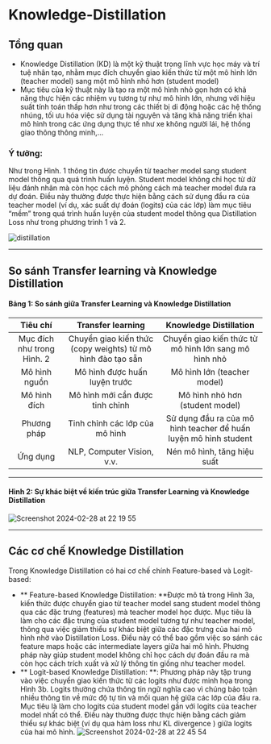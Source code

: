 # Knowledge-Distillation

## Tổng quan
  - Knowledge Distillation (KD) là một kỹ thuật trong lĩnh vực học máy và trí tuệ nhân tạo, nhằm mục đích chuyển giao kiến thức từ một mô hình lớn (teacher model) sang một mô hình nhỏ hơn (student model)
  - Mục tiêu của kỹ thuật này là tạo ra một mô hình nhỏ gọn hơn có khả năng thực hiện các nhiệm vụ tương tự như mô hình lớn, nhưng với hiệu suất tính toán thấp hơn như trong các thiết bị di động hoặc các hệ thống nhúng, tối ưu hóa việc sử dụng tài nguyên và tăng khả năng triển khai mô hình trong các ứng dụng thực tế như xe không người lái, hệ thống giao thông thông minh,...
### Ý tưởng:
<p> Như trong Hình. 1 thông tin được chuyển từ teacher model sang student model thông qua quá trình huấn luyện. Student model không chỉ học từ dữ liệu đánh nhãn mà còn học cách mô phỏng cách mà teacher model đưa ra dự đoán. Điều này thường được thực hiện bằng cách sử dụng đầu ra của teacher model (ví dụ, xác suất dự đoán (logits) của các lớp) làm mục tiêu “mềm” trong quá trình huấn luyện của student model thông qua Distillation Loss như trong phương trình 1 và 2. </p>

![distillation](https://github.com/leduy-it/Knowledge-Distillation/assets/85160629/2d23be51-aa12-4b4f-8181-aafbf8c9615f)

---
## So sánh Transfer learning và Knowledge Distillation

#### Bảng 1: So sánh giữa Transfer Learning và Knowledge Distillation 
|       Tiêu chí       |      Transfer learning        | Knowledge Distillation     |
| :------------:|:-------------:|:-----:|
|    Mục đích như trong Hình. 2          |      Chuyển giao kiến thức (copy weights) từ mô hình đào tạo sẵn        |  Chuyển giao kiến thức từ mô hình lớn sang mô hình nhỏ   |
|     Mô hình nguồn         |     Mô hình được huấn luyện trước    |  Mô hình lớn (teacher model)   |
|    Mô hình đích         | Mô hình mới cần được tinh chỉnh           |    Mô hình nhỏ hơn (student model)  |
| Phương pháp | Tinh chỉnh các lớp của mô hình | Sử dụng đầu ra của mô hình teacher để huấn luyện mô hình student |
| Ứng dụng | NLP, Computer Vision, v.v. | Nén mô hình, tăng hiệu suất | 

---
#### Hình 2: Sự khác biệt về kiến trúc giữa Transfer Learning và Knowledge Distillation

![Screenshot 2024-02-28 at 22 19 55](https://github.com/leduy-it/Knowledge-Distillation/assets/85160629/30807e5b-6cdc-4501-9c4b-a720780a7b2e)

---------
## Các cơ chế Knowledge Distillation
Trong Knowledge Distillation có hai cơ chế chính Feature-based và Logit-based:
- ** Feature-based Knowledge Distillation: **Được mô tả trong Hình 3a, kiến thức được chuyển giao từ teacher model sang student model thông qua các đặc trưng (features) mà teacher model học được. Mục tiêu là làm cho các đặc trưng của student model tương tự như teacher model, thông qua việc giảm thiểu sự khác biệt giữa các đặc trưng của hai mô hình nhờ vào Distillation Loss. Điều này có thể bao gồm việc so sánh các feature maps hoặc các intermediate layers giữa hai mô hình. Phương pháp này giúp student model không chỉ học cách dự đoán đầu ra mà còn học cách trích xuất và xử lý thông tin giống như teacher model.
- ** Logit-based Knowledge Distillation: **: Phương pháp này tập trung vào việc chuyển giao kiến thức từ các logits như được minh họa trong Hình 3b. Logits thường chứa thông tin ngữ nghĩa cao vì chúng bảo toàn nhiều thông tin về mức độ tự tin và mối quan hệ giữa các lớp của đầu ra. Mục tiêu là làm cho logits của student model gần với logits của teacher model nhất có thể. Điều này thường được thực hiện bằng cách giảm thiểu sự khác biệt (ví dụ qua hàm loss như KL divergence ) giữa logits của hai mô hình.
![Screenshot 2024-02-28 at 22 45 54](https://github.com/leduy-it/Knowledge-Distillation/assets/85160629/02b9c727-ab2c-4f40-b37d-ba033f683d4c)
